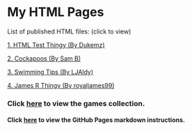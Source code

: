 # My HTML Pages
List of published HTML files: (click to view)

[1. HTML Test Thingy (By Dukemz)](https://dukemz.github.io/HTML-Pages/test-thingy)

[2. Cockapoos (By Sam B)](https://dukemz.github.io/HTML-Pages/Cockapoos)

[3. Swimming Tips (By LJAldy)](https://dukemz.github.io/HTML-Pages/SwimmingTips)

[4. James R Thingy (By royaljames99)](https://dukemz.github.io/HTML-Pages/JamesRTHINGY)

### Click [here](https://dukemz.github.io/HTML-Pages/games) to view the games collection.

#### Click [here](https://dukemz.github.io/HTML-Pages/GitHubPages) to view the GitHub Pages markdown instructions.
